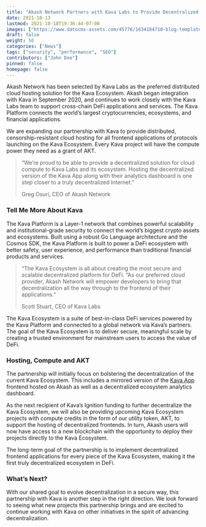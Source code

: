 ```yaml
---
title: "Akash Network Partners with Kava Labs to Provide Decentralized Hosting for the Kava Ecosystem"
date: 2021-10-13
lastmod: 2021-10-18T19:36:44-07:00
images: ["https://www.datocms-assets.com/45776/1634184710-blog-template1.png"]
draft: false
weight: 50
categories: ["News"]
tags: ["security", "performance", "SEO"]
contributors: ["John Doe"]
pinned: false
homepage: false
---
```

Akash Network has been selected by Kava Labs as the preferred distributed cloud hosting solution for the Kava Ecosystem. Akash began integration with Kava in September 2020, and continues to work closely with the Kava Labs team to support cross-chain DeFi applications and services. The Kava Platform connects the world’s largest cryptocurrencies, ecosystems, and financial applications. 

We are expanding our partnership with Kava to provide distributed, censorship-resistant cloud hosting for all frontend applications of protocols launching on the Kava Ecosystem. Every Kava project will have the compute power they need as a grant of AKT. 

> “We’re proud to be able to provide a decentralized solution for cloud compute to Kava Labs and its ecosystem. Hosting the decentralized version of the Kava App along with their analytics dashboard is one step closer to a truly decentralized Internet.”
> 
> Greg Osuri, CEO of Akash Network

### Tell Me More About Kava 

The Kava Platform is a Layer-1 network that combines powerful scalability and institutional-grade security to connect the world’s biggest crypto assets and ecosystems. Built using a robust Go Language architecture and the Cosmos SDK, the Kava Platform is built to power a DeFi ecosystem with better safety, user experience, and performance than traditional financial products and services. 

> “The Kava Ecosystem is all about creating the most secure and scalable decentralized platform for DeFi. “As our preferred cloud provider, Akash Network will empower developers to bring that decentralization all the way through to the frontend of their applications.” 
> 
> Scott Stuart, CEO of Kava Labs

The Kava Ecosystem is a suite of best-in-class DeFi services powered by the Kava Platform and connected to a global network via Kava’s partners. The goal of the Kava Ecosystem is to deliver secure, meaningful scale by creating a trusted environment for mainstream users to access the value of DeFi. 

### Hosting, Compute and AKT  

The partnership will initially focus on bolstering the decentralization of the current Kava Ecosystem. This includes a mirrored version of the [Kava App](https://app.kava.io/balances) frontend hosted on Akash as well as a decentralized ecosystem analytics dashboard.

As the next recipient of Kava’s Ignition funding to further decentralize the Kava Ecosystem, we will also be providing upcoming Kava Ecosystem projects with compute credits in the form of our utility token, AKT, to support the hosting of decentralized frontends. In turn, Akash users will now have access to a new blockchain with the opportunity to deploy their projects directly to the Kava Ecosystem.

The long-term goal of the partnership is to implement decentralized frontend applications for every piece of the Kava Ecosystem, making it the first truly decentralized ecosystem in DeFi.

### What’s Next? 

With our shared goal to evolve decentralization in a secure way, this partnership with Kava is another step in the right direction. We look forward to seeing what new projects this partnership brings and are excited to continue working with Kava on other initiatives in the spirit of advancing decentralization.